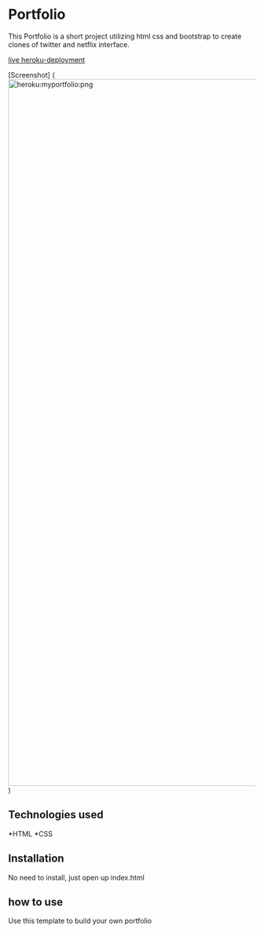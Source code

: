 # Portfolio

This Portfolio is a short project utilizing html css and bootstrap to create clones of twitter and netflix interface.

[live heroku-deployment](https://portfolio-sauvignon.herokuapp.com/)

[Screenshot] (<img width="1440" alt="heroku:myportfolio:png" src="https://user-images.githubusercontent.com/107882603/183278590-cfb6fff2-432a-479e-9d92-c891ccf20dbf.png">
)
## Technologies used

*HTML
*CSS

## Installation

No need to install, just open up index.html

## how to use

Use this template to build your own portfolio
